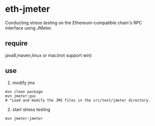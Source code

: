 # eth-jmeter
Conducting stress testing on the Ethereum-compatible chain's RPC interface using JMeter.
## require
java8,maven,linux or mac(not support win)

## use
1. modify jmx
```shell
mvn clean package
mvn jmeter:gui
# "Load and modify the JMX files in the src/test/jmeter directory.
```
2. start stress testing
```shell
mvn jmeter:jmeter
```